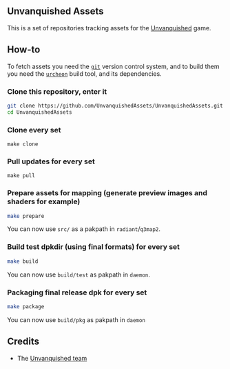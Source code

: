 Unvanquished Assets
-------------------

This is a set of repositories tracking assets for the [Unvanquished](https://www.unvanquished.net) game.


How-to
------

To fetch assets you need the [`git`](https://git-scm.com/) version control system, and to build them you need the [`urcheon`](https://github.com/illwieckz/Urcheon) build tool, and its dependencies.


### Clone this repository, enter it

```sh
git clone https://github.com/UnvanquishedAssets/UnvanquishedAssets.git
cd UnvanquishedAssets
```

### Clone every set

```
make clone
```

### Pull updates for every set

```
make pull
```

### Prepare assets for mapping (generate preview images and shaders for example)

```sh
make prepare
```

You can now use `src/` as a pakpath in `radiant`/`q3map2`.

### Build test dpkdir (using final formats) for every set

```sh
make build
```

You can now use `build/test` as pakpath in `daemon`.

### Packaging final release dpk for every set

```sh
make package
```

You can now use `build/pkg` as pakpath in `daemon`


Credits
-------

* The [Unvanquished team](https://unvanquished.net/?page_id=336)
